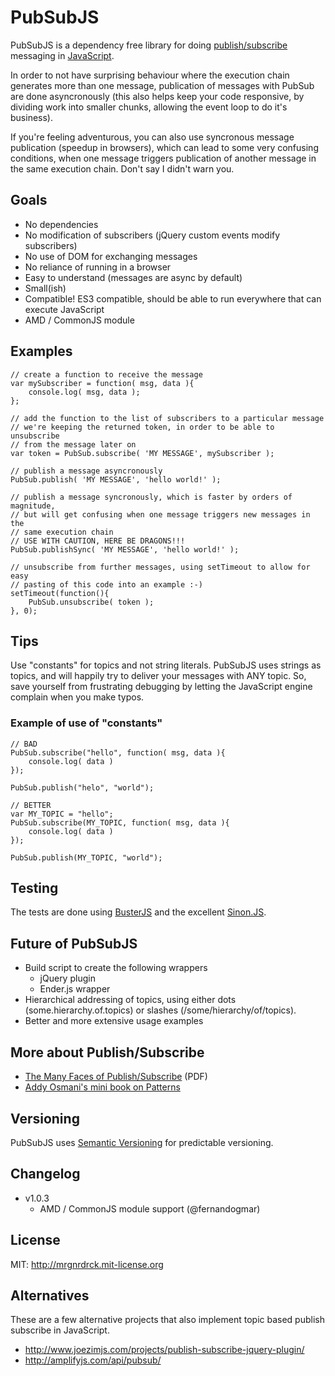 # PubSubJS

PubSubJS is a dependency free library for doing [publish/subscribe](http://en.wikipedia.org/wiki/Publish/subscribe)
messaging in [JavaScript](https://developer.mozilla.org/en/JavaScript).

In order to not have surprising behaviour where the execution chain generates more than one message, 
publication of messages with PubSub are done asyncronously (this also helps keep your code responsive, by 
dividing work into smaller chunks, allowing the event loop to do it's business).

If you're feeling adventurous, you can also use syncronous message publication (speedup in browsers), which can lead 
to some very confusing conditions, when one message triggers publication of another message in the same execution chain.
Don't say I didn't warn you.

## Goals

* No dependencies
* No modification of subscribers (jQuery custom events modify subscribers)
* No use of DOM for exchanging messages
* No reliance of running in a browser
* Easy to understand (messages are async by default)
* Small(ish)
* Compatible! ES3 compatible, should be able to run everywhere that can execute JavaScript
* AMD / CommonJS module

## Examples

    // create a function to receive the message
    var mySubscriber = function( msg, data ){
        console.log( msg, data );
    };

    // add the function to the list of subscribers to a particular message
    // we're keeping the returned token, in order to be able to unsubscribe 
    // from the message later on
    var token = PubSub.subscribe( 'MY MESSAGE', mySubscriber );

    // publish a message asyncronously
    PubSub.publish( 'MY MESSAGE', 'hello world!' );
    
    // publish a message syncronously, which is faster by orders of magnitude,
    // but will get confusing when one message triggers new messages in the 
    // same execution chain
    // USE WITH CAUTION, HERE BE DRAGONS!!!
    PubSub.publishSync( 'MY MESSAGE', 'hello world!' );
    
    // unsubscribe from further messages, using setTimeout to allow for easy 
    // pasting of this code into an example :-)
    setTimeout(function(){
        PubSub.unsubscribe( token );
    }, 0);

## Tips

Use "constants" for topics and not string literals. PubSubJS uses strings as topics, and will happily try to deliver 
your messages with ANY topic. So, save yourself from frustrating debugging by letting the JavaScript engine complain
when you make typos.

### Example of use of "constants"

	// BAD
	PubSub.subscribe("hello", function( msg, data ){ 
		console.log( data ) 
	});
	
	PubSub.publish("helo", "world");
	
	// BETTER
	var MY_TOPIC = "hello";
	PubSub.subscribe(MY_TOPIC, function( msg, data ){ 
		console.log( data ) 
	});
	
	PubSub.publish(MY_TOPIC, "world");
	

## Testing
The tests are done using [BusterJS](http://busterjs.org) and the excellent [Sinon.JS](http://cjohansen.no/sinon/). 

## Future of PubSubJS

* Build script to create the following wrappers
	* jQuery plugin
	* Ender.js wrapper
* Hierarchical addressing of topics, using either dots (some.hierarchy.of.topics) or slashes (/some/hierarchy/of/topics).
* Better and more extensive usage examples

## More about Publish/Subscribe

* [The Many Faces of Publish/Subscribe](http://www.cs.ru.nl/~pieter/oss/manyfaces.pdf) (PDF)
* [Addy Osmani's mini book on Patterns](http://addyosmani.com/resources/essentialjsdesignpatterns/book/#observerpatternjavascript)

## Versioning

PubSubJS uses [Semantic Versioning](http://semver.org/) for predictable versioning.

## Changelog

* v1.0.3
	* AMD / CommonJS module support (@fernandogmar)
	
## License

MIT: http://mrgnrdrck.mit-license.org

## Alternatives

These are a few alternative projects that also implement topic based publish subscribe in JavaScript.

* http://www.joezimjs.com/projects/publish-subscribe-jquery-plugin/
* http://amplifyjs.com/api/pubsub/